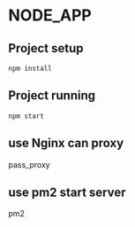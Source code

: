 # NODE_APP

## Project setup
```
npm install
```

## Project running
```
npm start
```

## use Nginx can proxy

pass_proxy

## use pm2 start server

pm2 
